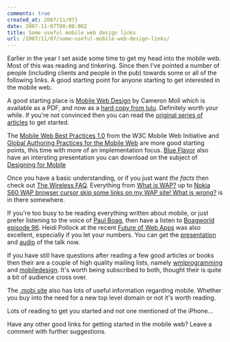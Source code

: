 ```yaml
---
comments: true
created_at: 2007/11/07}
date: 2007-11-07T00:00:00Z
title: Some useful mobile web design links
url: /2007/11/07/some-useful-mobile-web-design-links/
---
```


Earlier in the year I set aside some time to get my head into the mobile web. Most of this was reading and tinkering. Since then I've pointed a number of people (including clients and people in the pub) towards some or all of the following links. A good starting point for anyone starting to get interested in the mobile web.

A good starting place is [Mobile Web Design](http://mobilewebbook.com/) by Cameron Moll which is available as a PDF, and now as a [hard copy from lulu](http://www.lulu.com/content/1281648). Definitely worth your while. If you're not convinced then you can read the [original series of articles](http://www.cameronmoll.com/archives/000398.html) to get started.

The [Mobile Web Best Practices 1.0](http://www.w3.org/TR/mobile-bp) from the W3C Mobile Web Initiative and [Global Authoring Practices for the Mobile Web](http://www.passani.it/gap) are more good starting points, this time with more of an implementation focus. [Blue Flavor](http://www.blueflavor.com/) also have an intersting presentation you can download on the subject of [Designing for Mobile](http://www.blueflavor.com/presentations/DesigningforMobile.pdf)

Once you have a basic understanding, or if you just want *the facts* then check out [The Wireless FAQ](http://www.thewirelessfaq.com/). Everything from [What is WAP?](http://www.thewirelessfaq.com/in_short_what_is_wap) up to [Nokia S60 WAP browser cursor skip some links on my WAP site! What is wrong?](http://www.thewirelessfaq.com/nokia_s60_wap_browser_cursor_skip_some_links_on_my_wap_site_what_is_wrong) is in there somewhere.

If you're too busy to be reading everything written about mobile, or just prefer listening to the voice of [Paul Boag](http://www.boagworld.com/), then have a listen to [Boagworld episode 96](http://www.boagworld.com/archives/2007/10/show_96_moll_on_mobile.html). Heidi Pollock at the recent [Future of Web Apps](http://futureofwebapps.com) was also excellent, especially if you let your numbers. You can get the [presentation](http://www.slideshare.net/heidipollock/heidi-pollock-fowa-07/) and [audio](http://cdn.libsyn.com/carsonsystems/heidi_pollock.mp3) of the talk now.

If you have still have questions after reading a few good articles or books then their are a couple of high quality mailing lists, namely [wmlprogramming](http://tech.groups.yahoo.com/group/wmlprogramming/) and [mobiledesign](http://tech.groups.yahoo.com/group/mobiledesign/). It's worth being subscribed to both, thought their is quite a bit of audience cross over.

The [.mobi site](http://mtld.mobi) also has lots of useful information regarding mobile. Whether you buy into the need for a new top level domain or not it's worth reading.

Lots of reading to get you started and not one mentioned of the iPhone...

Have any other good links for getting started in the mobile web? Leave a comment with further suggestions.
